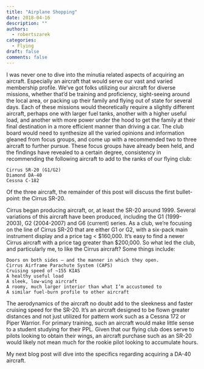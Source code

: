 ```yaml
---
title: "Airplane Shopping"
date: 2018-04-16
description: ""
authors:
  - robertszarek
categories:
  - Flying
draft: false
comments: false
---
```


I was never one to dive into the minutia related aspects of acquiring an aircraft. Especially an aircraft that would serve our vast and varied membership profile. We’ve got folks utilizing our aircraft for diverse missions, whether that’d be training and proficiency, sight-seeing around the local area, or packing up their family and flying out of state for several days. Each of these missions would theoretically require a slightly different aircraft, perhaps one with larger fuel tanks, another with a higher useful load, and another with more power under the hood to get the family at their final destination in a more efficient manner than driving a car. The club board would need to synthesize all the varied opinions and information gleaned from focus groups, and come up with a recommended two to three aircraft to further pursue. These focus groups have already been held, and the findings have revealed to a certain degree, consistency in recommending the following aircraft to add to the ranks of our flying club:

    Cirrus SR-20 (G1/G2)
    Diamond DA-40
    Cessna C-182

Of the three aircraft, the remainder of this post will discuss the first bullet-point: the Cirrus SR-20.

Cirrus began producing aircraft, or, at least the SR-20 around 1999. Several variations of this aircraft have been produced, including the G1 (1999-2003), G2 (2004-2007) and G6 (current) series. As a club, we’re focusing on the line of Cirrus SR-20 that are either G1 or G2, with a six-pack main instrument display and a price tag < $160,000. It’s easy to find a newer Cirrus aircraft with a price tag greater than $200,000. So what led the club, and particularly me, to like the Cirrus aircraft? Some things include:

    Doors on both sides – and the manner in which they open.
    Cirrus Airframe Parachute System (CAPS)
    Cruising speed of ~155 KIAS
    A healthy useful load
    A sleek, low-wing aircraft
    A roomy, much larger interior than what I’m accustomed to
    A similar fuel-burn profile to other aircraft

The aerodynamics of the aircraft no doubt add to the sleekness and faster cruising speed for the SR-20. It’s an aircraft designed to be flown greater distances and not just utilized for pattern work such as a Cessna 172 or Piper Warrior. For primary training, such an aircraft would make little sense to a student studying for their PPL. Given that our flying club does serve to pilots looking to obtain their wings, an aircraft purchase such as an SR-20 would likely not mean much for the rookie pilot looking to accumulate hours.

My next blog post will dive into the specifics regarding acquiring a DA-40 aircraft.